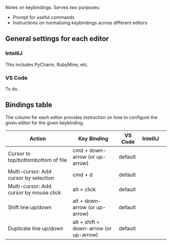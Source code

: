 Notes on keybindings. Serves two purposes:

- Prompt for useful commands
- Instructions on normalising keybindings across different editors


## General settings for each editor

### IntelliJ

This includes PyCharm, RubyMine, etc.

### VS Code

To do.

## Bindings table

The column for each editor provides instruction on how to configure the given editor for
the given keybinding.

| Action | Key Binding | VS Code | IntelliJ |  |
|--------------------------|------------------|----------|---------|---|
| Cursor to top/bottombottom of file | cmd + down-arrow (or up-arrow) | default  |  |  |
| Multi-cursor: Add cursor by selection | cmd + d | default  |  |  |
| Multi-cursor: Add cursor by mouse click | alt + click | default  |  |  |
| Shift line up/down | alt + down-arrow (or up-arrow) | default  |  |  |
| Duplicate line up/down | alt + shift + down-arrow (or up-arrow) | default  |  |  |

